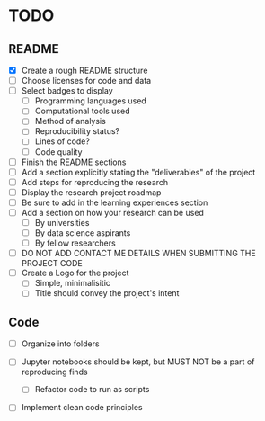 # TODO

## README

- [x] Create a rough README structure
- [ ] Choose licenses for code and data
- [ ] Select badges to display
  - [ ] Programming languages used
  - [ ] Computational tools used
  - [ ] Method of analysis
  - [ ] Reproducibility status?
  - [ ] Lines of code?
  - [ ] Code quality
- [ ] Finish the README sections
- [ ] Add a section explicitly stating the "deliverables" of the project
- [ ] Add steps for reproducing the research
- [ ] Display the research project roadmap
- [ ] Be sure to add in the learning experiences section
- [ ] Add a section on how your research can be used
  - [ ] By universities
  - [ ] By data science aspirants
  - [ ] By fellow researchers
- [ ] DO NOT ADD CONTACT ME DETAILS WHEN SUBMITTING THE PROJECT CODE
- [ ] Create a Logo for the project
  - [ ] Simple, minimalisitic
  - [ ] Title should convey the project's intent

## Code

- [ ] Organize into folders
- [ ] Jupyter notebooks should be kept, but MUST NOT be a part of reproducing finds
  - [ ] Refactor code to run as scripts
- [ ] Implement clean code principles

